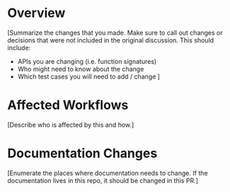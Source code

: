 # Overview

[Summarize the changes that you made. Make sure to call out changes or decisions that were not included in the original discussion. This should include:

-   APIs you are changing (i.e. function signatures)
-   Who might need to know about the change
-   Which test cases you will need to add / change
]

# Affected Workflows

[Describe who is affected by this and how.]

# Documentation Changes

[Enumerate the places where documentation needs to change. If the documentation lives in this repo, it should be changed in this PR.]
